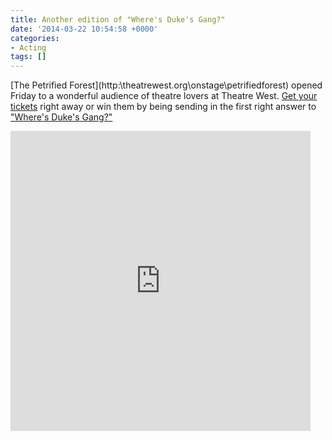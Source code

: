 ```yaml
---
title: Another edition of "Where's Duke's Gang?"
date: '2014-03-22 10:54:58 +0000'
categories:
- Acting
tags: []
---
```

[The Petrified Forest](http:\\theatrewest.org\onstage\petrifiedforest\) opened
Friday to a wonderful audience of theatre lovers at Theatre West. [Get your
tickets](https:\\theatrewest.secure.force.com\ticket#details_a0IG000000Ylc88MAB)
right away or win them by being sending in the first right answer to ["Where's
Duke's Gang?"](https:\\vine.co\v\MMMeax2D7jQ)

<iframe class="vine-embed" src="https:\\vine.co\v\MMMeax2D7jQ\embed\simple" width="480" height="480" frameborder="0"><\iframe><
